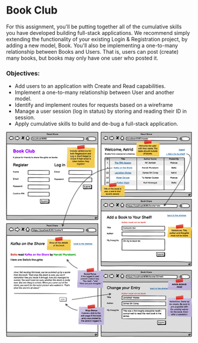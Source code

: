 # Book Club

For this assignment, you'll be putting together all of the cumulative skills you have developed building full-stack applications. We recommend simply extending the functionality of your existing Login & Registration project, by adding a new model, Book. You'll also be implementing a one-to-many relationship between Books and Users. That is, users can post (create) many books, but books may only have one user who posted it.

### Objectives:

- Add users to an application with Create and Read capabilities.
- Implement a one-to-many relationship between User and another model.
- Identify and implement routes for requests based on a wireframe
- Manage a user session (log in status) by storing and reading their ID in session.
- Apply cumulative skills to build and de-bug a full-stack application.

![](1632199260__Book%20Club%20(Core).png)

